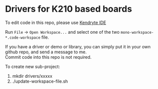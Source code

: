 # Drivers for K210 based boards

To edit code in this repo, please use [Kendryte IDE](https://github.com/kendryte/kendryte-ide)

Run `File` -> `Open Workspace...` and select one of the two `mono-workspace-*.code-workspace` file.

If you have a driver or demo or library, you can simply put it in your own github repo, and send a message to me.    
Commit code into this repo is not required.

To create new sub-project:
1. mkdir drivers/xxxxx
2. ./update-workspace-file.sh


